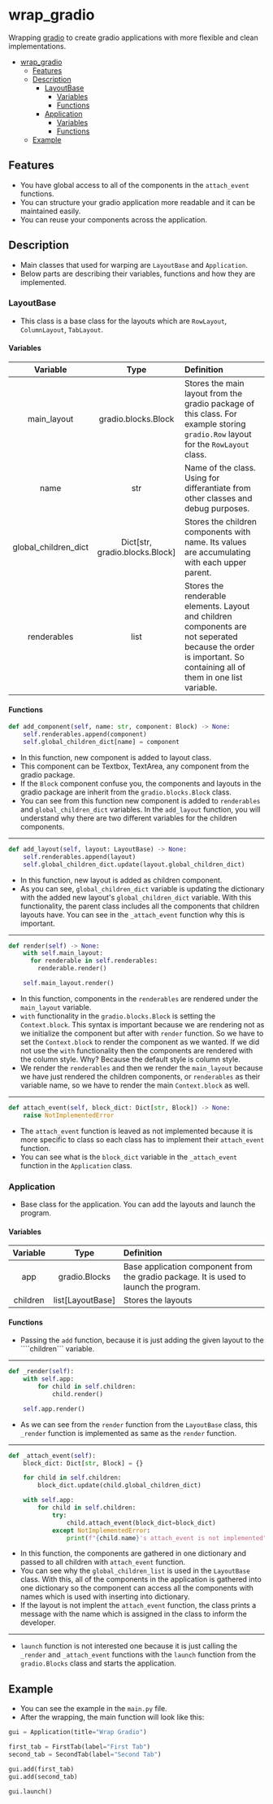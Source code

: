 # wrap_gradio
Wrapping [gradio](https://www.gradio.app/) to create gradio applications with more flexible and clean implementations.

- [wrap\_gradio](#wrap_gradio)
  - [Features](#features)
  - [Description](#description)
    - [LayoutBase](#layoutbase)
      - [Variables](#variables)
      - [Functions](#functions)
    - [Application](#application)
      - [Variables](#variables-1)
      - [Functions](#functions-1)
  - [Example](#example)

## Features
- You have global access to all of the components in the ```attach_event``` functions.
- You can structure your gradio application more readable and it can be maintained easily.
- You can reuse your components across the application.

## Description

- Main classes that used for warping are ```LayoutBase``` and ```Application```.
- Below parts are describing their variables, functions and how they are implemented.

### LayoutBase
- This class is a base class for the layouts which are ```RowLayout```, ```ColumnLayout```, ```TabLayout```.
  
#### Variables
|       Variable       |              Type              | Definition                                                                                                                                                       |
| :------------------: | :----------------------------: | :--------------------------------------------------------------------------------------------------------------------------------------------------------------- |
|     main_layout      |      gradio.blocks.Block       | Stores the main layout from the gradio package of this class. For example storing ```gradio.Row``` layout for the ```RowLayout``` class.                         |
|         name         |              str               | Name of the class. Using for differantiate from other classes and debug purposes.                                                                                |
| global_children_dict | Dict[str, gradio.blocks.Block] | Stores the children components with name. Its values are accumulating with each upper parent.                                                                    |
|     renderables      |              list              | Stores the renderable elements. Layout and children components are not seperated because the order is important. So containing all of them in one list variable. |

#### Functions

```python
def add_component(self, name: str, component: Block) -> None:
    self.renderables.append(component)
    self.global_children_dict[name] = component
```
- In this function, new component is added to layout class. 
- This component can be Textbox, TextArea, any component from the gradio package.
- If the ```Block``` component confuse you, the components and layouts in the gradio package are inherit from the ```gradio.blocks.Block``` class.
- You can see from this function new component is added to ```renderables``` and ```global_children_dict``` variables. In the ```add_layout``` function, you will understand why there are two different variables for the children components.

------------------------------------------
```python
def add_layout(self, layout: LayoutBase) -> None:
    self.renderables.append(layout)
    self.global_children_dict.update(layout.global_children_dict)
```
- In this function, new layout is added as children component.
- As you can see, ```global_children_dict``` variable is updating the dictionary with the added new layout's ```global_children_dict``` variable. With this functionality, the parent class includes all the components that children layouts have. You can see in the ```_attach_event``` function why this is important.

------------------------------------------
```python
def render(self) -> None:
    with self.main_layout:
      for renderable in self.renderables:
        renderable.render()

    self.main_layout.render()
```
- In this function, components in the ```renderables``` are rendered under the ```main_layout``` variable.
- ```with``` functionality in the ```gradio.blocks.Block``` is setting the ```Context.block```. This syntax is important because we are rendering not as we initialize the component but after with ```render``` function. So we have to set the ```Context.block``` to render the component as we wanted. If we did not use the ```with``` functionality then the components are rendered with the column style. Why? Because the default style is column style.
- We render the ```renderables``` and then we render the ```main_layout``` because we have just rendered the children components, or ```renderables``` as their variable name, so we have to render the main ```Context.block``` as well.

------------------------------------------
```python
def attach_event(self, block_dict: Dict[str, Block]) -> None:
    raise NotImplementedError
``` 
- The ```attach_event``` function is leaved as not implemented because it is more specific to class so each class has to implement their ```attach_event``` function.
- You can see what is the ```block_dict``` variable in the ```_attach_event``` function in the ```Application``` class.

### Application
- Base class for the application. You can add the layouts and launch the program.

#### Variables

| Variable |       Type       | Definition                                                                            |
| :------: | :--------------: | :------------------------------------------------------------------------------------ |
|   app    |  gradio.Blocks   | Base application component from the gradio package. It is used to launch the program. |
| children | list[LayoutBase] | Stores the layouts                                                                    |

#### Functions
- Passing the ```add``` function, because it is just adding the given layout to the ````children``` variable.
------------------------------------------
```python
def _render(self):
    with self.app:
        for child in self.children:
            child.render()

    self.app.render()
```
- As we can see from the ```render``` function from the ```LayoutBase``` class, this ```_render``` function is implemented as same as the ```render``` function.

------------------------------------------
```python
def _attach_event(self):
    block_dict: Dict[str, Block] = {}

    for child in self.children:
        block_dict.update(child.global_children_dict)

    with self.app:
        for child in self.children:
            try:
                child.attach_event(block_dict=block_dict)
            except NotImplementedError:
                print(f"{child.name}'s attach_event is not implemented")
```
- In this function, the components are gathered in one dictionary and passed to all children with ```attach_event``` function.
- You can see why the ```global_children_list``` is used in the ```LayoutBase``` class. With this, all of the components in the application is gathered into one dictionary so the component can access all the components with names which is used with inserting into dictionary.
- If the layout is not implent the ```attach_event``` function, the class prints a message with the name which is assigned in the class to inform the developer.
------------------------------------------
- ```launch``` function is not interested one because it is just calling the ```_render``` and ```_attach_event``` functions with the ```launch``` function from the ```gradio.Blocks``` class and starts the application.

## Example
- You can see the example in the ```main.py``` file.
- After the wrapping, the main function will look like this:

```python
gui = Application(title="Wrap Gradio")

first_tab = FirstTab(label="First Tab")
second_tab = SecondTab(label="Second Tab")

gui.add(first_tab)
gui.add(second_tab)

gui.launch()
```
